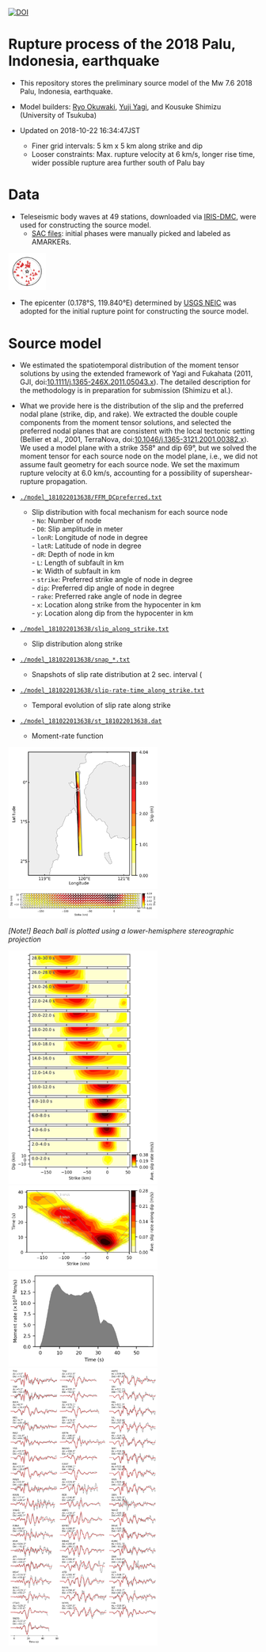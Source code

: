 [![DOI](https://zenodo.org/badge/153305275.svg)](https://zenodo.org/badge/latestdoi/153305275)

# Rupture process of the 2018 Palu, Indonesia, earthquake

- This repository stores the preliminary source model of the Mw 7.6 2018 Palu, Indonesia, earthquake.

- Model builders: [Ryo Okuwaki](https://rokuwaki.github.io), [Yuji Yagi](http://www.geol.tsukuba.ac.jp/~yagi-y/eng/index.html), and Kousuke Shimizu (University of Tsukuba)

- Updated on 2018-10-22 16:34:47JST

  - Finer grid intervals: 5 km x 5 km along strike and dip
  - Looser constraints: Max. rupture velocity at 6 km/s, longer rise time, wider possible rupture area further south of Palu bay

# Data

- Teleseismic body waves at 49 stations, downloaded via [IRIS-DMC](http://ds.iris.edu/wilber3/find_event), were used for constructing the source model.
  - [SAC files](./sacfiles): initial phases were manually picked and labeled as AMARKERs.

<img src="./fig/station.png" width="15%" />


- The epicenter (0.178°S, 119.840°E) determined by [USGS NEIC](https://earthquake.usgs.gov/earthquakes/eventpage/us1000h3p4/executive) was adopted for the initial rupture point for constructing the source model.


# Source model

- We estimated the spatiotemporal distribution of the moment tensor solutions by using the extended framework of Yagi and Fukahata (2011, GJI, doi:[10.1111/j.1365-246X.2011.05043.x](https://doi.org/10.1111/j.1365-246X.2011.05043.x)). The detailed description for the methodology is in preparation for submission (Shimizu et al.).

- What we provide here is the distribution of the slip and the preferred nodal plane (strike, dip, and rake). We extracted the double couple components from the moment tensor solutions, and selected the preferred nodal planes that are consistent with the local tectonic setting (Bellier et al., 2001, TerraNova, doi:[10.1046/j.1365-3121.2001.00382.x](https://doi.org/10.1046/j.1365-3121.2001.00382.x)). We used a model plane with a strike 358° and dip 69°, but we solved the moment tensor for each source node on the model plane, i.e., we did not assume fault geometry for each source node. We set the maximum rupture velocity at 6.0 km/s, accounting for a possibility of supershear-rupture propagation.

- [`./model_181022013638/FFM_DCpreferred.txt`](./model_181022013638/FFM_DCpreferred.txt)

  - Slip distribution with focal mechanism for each source node  
        - `No`: Number of node  
        - `D0`: Slip amplitude in meter  
        - `lonR`: Longitude of node in degree  
        - `latR`: Latitude of node in degree  
        - `dR`: Depth of node in km  
        - `L`: Length of subfault in km  
        - `W`: Width of subfault in km  
        - `strike`: Preferred strike angle of node in degree  
        - `dip`: Preferred dip angle of node in degree  
        - `rake`: Preferred rake angle of node in degree  
        - `x`: Location along strike from the hypocenter in km  
        - `y`: Location along dip from the hypocenter in km  

- [`./model_181022013638/slip_along_strike.txt`](./model_181022013638/slip_along_strike.txt)

  - Slip distribution along strike

- [`./model_181022013638/snap_*.txt`](./model_181022013638/)
  
  - Snapshots of slip rate distribution at 2 sec. interval (

- [`./model_181022013638/slip-rate-time_along_strike.txt`](./model_181022013638/slip-rate-time_along_strike.txt)

  - Temporal evolution of slip rate along strike

- [`./model_181022013638/st_181022013638.dat`](./model_181022013638/st_181022013638.dat)

  - Moment-rate function

<img src="./fig/181022013638_map.png" width="60%" />

<img src="./fig/181022013638_xy.png" width="60%" />

*[Note!] Beach ball is plotted using a lower-hemisphere stereographic projection*

<img src="./fig/181022013638_snap.png" width="60%" />

<img src="./fig/181022013638_timeevo_ave.png" width="60%" />

<img src="./fig/181022013638_st.png" width="60%" />

<img src="./fig/fittings.png" width="60%" />
